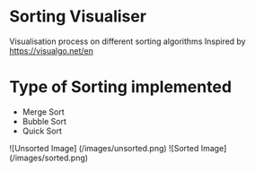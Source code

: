 # Sorting Visualiser
Visualisation process on different sorting algorithms
Inspired by https://visualgo.net/en 



# Type of Sorting implemented
- Merge Sort 
- Bubble Sort
- Quick Sort 

![Unsorted Image] (/images/unsorted.png)
![Sorted Image] (/images/sorted.png)


